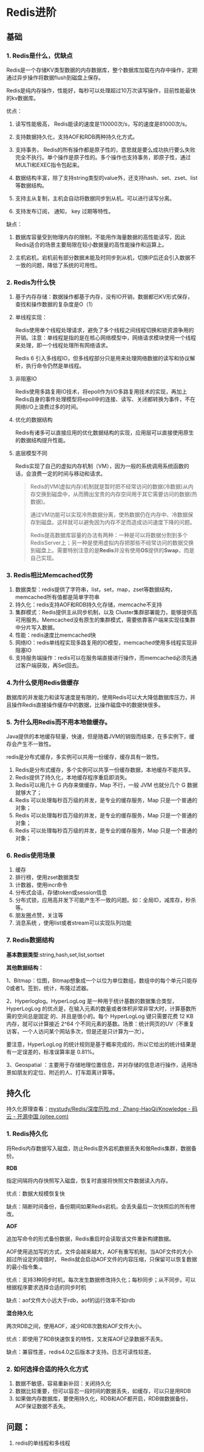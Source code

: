 # Redis进阶

## 基础

### 1. Redis是什么，优缺点

Redis是一个存储KV类型数据的内存数据库，整个数据库加载在内存中操作，定期通过异步操作将数据flush到磁盘上保存。

Redis是纯内存操作，性能好，每秒可以处理超过10万次读写操作，目前性能最快的kv数据库。

优点：

1. 读写性能极高， Redis能读的速度是110000次/s，写的速度是81000次/s。

2. 支持数据持久化，支持AOF和RDB两种持久化方式。

3. 支持事务， Redis的所有操作都是原子性的，意思就是要么成功执行要么失败完全不执行。单个操作是原子性的。多个操作也支持事务，即原子性，通过MULTI和EXEC指令包起来。

4. 数据结构丰富，除了支持string类型的value外，还支持hash、set、zset、list等数据结构。

5. 支持主从复制，主机会自动将数据同步到从机，可以进行读写分离。

6. 支持发布订阅， 通知， key 过期等特性。

缺点：

1. 数据库容量受到物理内存的限制，不能用作海量数据的高性能读写，因此Redis适合的场景主要局限在较小数据量的高性能操作和运算上。

2. 主机宕机，宕机前有部分数据未能及时同步到从机，切换IP后还会引入数据不一致的问题，降低了系统的可用性。

### 2. Redis为什么快

1. 基于内存存储：数据操作都基于内存，没有IO开销，数据都已KV形式保存，查找和操作数据的复杂度是O（1）

2. 单线程实现：

   Redis使用单个线程处理请求，避免了多个线程之间线程切换和锁资源争用的开销。注意：单线程是指的是在核心网络模型中，网络请求模块使用一个线程来处理，即一个线程处理所有网络请求。

   Redis 6 引入多线程IO，但多线程部分只是用来处理网络数据的读写和协议解析，执行命令仍然是单线程。

3. 非阻塞IO

   Redis使用多路复用IO技术，将epoll作为I/O多路复用技术的实现，再加上Redis自身的事件处理模型将epoll中的连接、读写、关闭都转换为事件，不在网络I/O上浪费过多的时间。

4. 优化的数据结构

   Redis有诸多可以直接应用的优化数据结构的实现，应用层可以直接使用原生的数据结构提升性能。

5. 底层模型不同

   Redis实现了自己的虚拟内存机制（VM），因为一般的系统调用系统函数的话，会浪费一定的时间与移动和请求。

   > Redis的VM(虚拟内存)机制就是暂时把不经常访问的数据(冷数据)从内存交换到磁盘中，从而腾出宝贵的内存空间用于其它需要访问的数据(热数据)。
   >
   > 通过VM功能可以实现冷热数据分离，使热数据仍在内存中、冷数据保存到磁盘。这样就可以避免因为内存不足而造成访问速度下降的问题。
   >
   > 
   >
   > Redis提高数据库容量的办法有两种：一种是可以将数据分割到多个RedisServer上；另一种是使用虚拟内存把那些不经常访问的数据交换到磁盘上。需要特别注意的是**Redis**并没有使用**OS**提供的**Swap**，而是自己实现。

### 3. Redis相比Memcached优势

1. 数据类型：redis提供了字符串，list，set，map，zset等数据结构，memcached所有值都是简单字符串
2. 持久化：redis支持AOF和RDB持久化存储，memcache不支持
3. 集群模式：Redis提供主从同步机制，以及 Cluster集群部署能力，能够提供高可用服务。Memcached没有原生的集群模式，需要依靠客户端来实现往集群中分片写入数据。
4. 性能：redis速度比memcached快
5. 网络IO：redis单线程实现多路复用的IO模型，memcached使用多线程实现非阻塞IO
6. 支持服务端操作：redis可以在服务端直接进行操作，而memcached必须先通过客户端获取，再Set回去。

### 4.为什么使用Redis做缓存

 数据库的并发能力和读写速度是有限的，使用Redis可以大大降低数据库压力，并且操作Redis直接操作缓存中的数据，比操作磁盘中的数据快很多。

### 5. 为什么用Redis而不用本地做缓存。

Java提供的本地缓存轻量，快速，但是随着JVM的销毁而结束，在多实例下，缓存会产生不一致性。

redis是分布式缓存，多实例可以共用一份缓存，缓存具有一致性。

1. Redis是分布式缓存，多个实例可以共享一份缓存数据，本地缓存不能共享。
2. Redis提供了持久化，本地缓存程序重启即消失。
3. Redis可以用几十 G 内存来做缓存，Map 不行，一般 JVM 也就分几个 G 数据就够大了；
4. Redis 可以处理每秒百万级的并发，是专业的缓存服务，Map 只是一个普通的对象；
5. Redis 可以处理每秒百万级的并发，是专业的缓存服务，Map 只是一个普通的对象；
6. Redis 可以处理每秒百万级的并发，是专业的缓存服务，Map 只是一个普通的对象；

### 6. Redis使用场景

1. 缓存
2. 排行榜，使用zset数据类型
3. 计数器，使用incr命令
4. 分布式会话，存储token或session信息
5. 分布式锁，应用高并发下可能产生不一致的问题。如：全局ID，减库存，秒杀等。
6. 朋友圈点赞，关注等
7. 消息系统 ，使用list或者stream可以实现队列功能

### 7. Redis数据结构

**基本数据类型**:string,hash,set,list,sortset

**其他数据结构：**

1、Bitmap：位图，Bitmap想象成一个以位为单位数组，数组中的每个单元只能存0或者1。签到，统计，布隆过滤器。

2、Hyperloglog。HyperLogLog 是一种用于统计基数的数据集合类型，HyperLogLog 的优点是，在输入元素的数量或者体积非常非常大时，计算基数所需的空间总是固定 的、并且是很小的。每个 HyperLogLog 键只需要花费 12 KB 内存，就可以计算接近 2^64 个不同元素的基数。场景：统计网页的UV（不重复访客，一个人访问某个网站多次，但是还是只计算为一次）。

要注意，HyperLogLog 的统计规则是基于概率完成的，所以它给出的统计结果是有一定误差的，标准误算率是 0.81%。

3、Geospatial ：主要用于存储地理位置信息，并对存储的信息进行操作，适用场景如朋友的定位、附近的人、打车距离计算等。

## 持久化

持久化原理查看：[mystudy/Redis/深度历险.md · Zhang-HaoQi/Knowledge - 码云 - 开源中国 (gitee.com)](https://gitee.com/zhang-haoqi/knowledge/blob/develop/mystudy/Redis/深度历险.md#2-持久化)

### 1. Redis持久化

将Redis内存数据写入磁盘，防止Redis意外宕机数据丢失和做Redis集群，数据备份。

**RDB**

指定间隔将内存快照写入磁盘，恢复时直接将快照文件数据读入内存。

优点：数据大规模恢复快

缺点：隔断时间备份，备份期间如果Redis宕机，会丢失最后一次快照后的所有修改。

**AOF**

追加写命令的形式备份数据，Redis重启时会读取该文件重新构建数据。

AOF使用追加写的方式，文件会越来越大，AOF有重写机制，当AOF文件的大小超过所设定的阈值时， Redis就会启动AOF文件的内容压缩，只保留可以恢复数据的最小指令集.。

优点：支持3种同步时机，每次发生数据修改持久化；每秒同步；从不同步。可以根据程序要求选择合适的同步时机

缺点：aof文件大小远大于rdb，aof的运行效率不如rdb

**混合持久化**

两次RDB之间，使用AOF，减少RDB次数和AOF文件大小。

优点：即使用了RDB快速恢复的特性，又发挥AOF记录数据不丢失。

缺点：兼容性差，redis4.0之后版本才支持。日志可读性较差。

### 2. 如何选择合适的持久化方式

1. 数据不敏感，容易重新补回：关闭持久化
2. 数据比较重要，但可以容忍一段时间的数据丢失，如缓存，可以只是用RDB
3. 如果做内存数据库，要使用持久化，RDB和AOF都开启，RDB做数据备份，AOF保证数据不丢失。

## 问题：

1. redis的单线程和多线程
